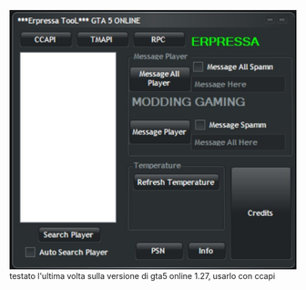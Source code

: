 ![testato l'ultima volta sulla verione 1.27](Er.jpg)
testato l'ultima volta sulla versione di gta5 online 1.27, usarlo con ccapi
